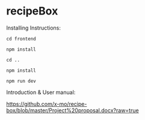 # recipeBox

Installing Instructions:
```
cd frontend
```
```
npm install
```
```
cd ..
```
```
npm install
```
```
npm run dev
```
Introduction & User manual:

https://github.com/x-mo/recipe-box/blob/master/Project%20proposal.docx?raw=true
